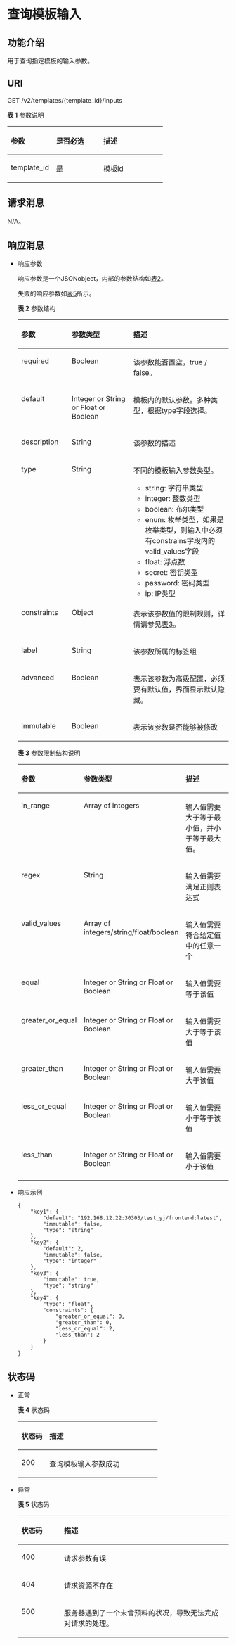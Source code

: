 # 查询模板输入<a name="aos_02_0016"></a>

## 功能介绍<a name="section6296131183818"></a>

用于查询指定模板的输入参数。

## URI<a name="section7296173173815"></a>

GET /v2/templates/\{template\_id\}/inputs

**表 1**  参数说明

<a name="table126596487154"></a>
<table><thead align="left"><tr id="row96591148181517"><th class="cellrowborder" valign="top" width="29.110000000000003%" id="mcps1.2.4.1.1"><p id="p1665924871517"><a name="p1665924871517"></a><a name="p1665924871517"></a>参数</p>
</th>
<th class="cellrowborder" valign="top" width="30.380000000000003%" id="mcps1.2.4.1.2"><p id="p161103336446"><a name="p161103336446"></a><a name="p161103336446"></a>是否必选</p>
</th>
<th class="cellrowborder" valign="top" width="40.510000000000005%" id="mcps1.2.4.1.3"><p id="p965924861517"><a name="p965924861517"></a><a name="p965924861517"></a>描述</p>
</th>
</tr>
</thead>
<tbody><tr id="row19659104819155"><td class="cellrowborder" valign="top" width="29.110000000000003%" headers="mcps1.2.4.1.1 "><p id="p4660174814153"><a name="p4660174814153"></a><a name="p4660174814153"></a>template_id</p>
</td>
<td class="cellrowborder" valign="top" width="30.380000000000003%" headers="mcps1.2.4.1.2 "><p id="p18209133614920"><a name="p18209133614920"></a><a name="p18209133614920"></a>是</p>
</td>
<td class="cellrowborder" valign="top" width="40.510000000000005%" headers="mcps1.2.4.1.3 "><p id="p10660134841520"><a name="p10660134841520"></a><a name="p10660134841520"></a>模板id</p>
</td>
</tr>
</tbody>
</table>

## 请求消息<a name="section6296133116387"></a>

N/A。

## 响应消息<a name="section9298103173818"></a>

-   响应参数

    响应参数是一个JSONobject，内部的参数结构如[表2](#table13298031103820)。

    失败的响应参数如[表5](创建模板.md#table104171158104518)所示。

    **表 2**  参数结构

    <a name="table13298031103820"></a>
    <table><thead align="left"><tr id="row5298173143816"><th class="cellrowborder" valign="top" width="23.880000000000003%" id="mcps1.2.4.1.1"><p id="p32981331173815"><a name="p32981331173815"></a><a name="p32981331173815"></a>参数</p>
    </th>
    <th class="cellrowborder" valign="top" width="29.24%" id="mcps1.2.4.1.2"><p id="p1329815310387"><a name="p1329815310387"></a><a name="p1329815310387"></a>参数类型</p>
    </th>
    <th class="cellrowborder" valign="top" width="46.88%" id="mcps1.2.4.1.3"><p id="p929813112381"><a name="p929813112381"></a><a name="p929813112381"></a>描述</p>
    </th>
    </tr>
    </thead>
    <tbody><tr id="row12661161510450"><td class="cellrowborder" valign="top" width="23.880000000000003%" headers="mcps1.2.4.1.1 "><p id="p566141512459"><a name="p566141512459"></a><a name="p566141512459"></a>required</p>
    </td>
    <td class="cellrowborder" valign="top" width="29.24%" headers="mcps1.2.4.1.2 "><p id="p5661181524512"><a name="p5661181524512"></a><a name="p5661181524512"></a>Boolean</p>
    </td>
    <td class="cellrowborder" valign="top" width="46.88%" headers="mcps1.2.4.1.3 "><p id="p9661415154516"><a name="p9661415154516"></a><a name="p9661415154516"></a>该参数能否置空，true / false。</p>
    </td>
    </tr>
    <tr id="row529833119381"><td class="cellrowborder" valign="top" width="23.880000000000003%" headers="mcps1.2.4.1.1 "><p id="p429823133814"><a name="p429823133814"></a><a name="p429823133814"></a>default</p>
    </td>
    <td class="cellrowborder" valign="top" width="29.24%" headers="mcps1.2.4.1.2 "><p id="p15488103310145"><a name="p15488103310145"></a><a name="p15488103310145"></a>Integer or String or Float or Boolean</p>
    </td>
    <td class="cellrowborder" valign="top" width="46.88%" headers="mcps1.2.4.1.3 "><p id="p429812318383"><a name="p429812318383"></a><a name="p429812318383"></a>模板内的默认参数。多种类型，根据type字段选择。</p>
    </td>
    </tr>
    <tr id="row18221521485"><td class="cellrowborder" valign="top" width="23.880000000000003%" headers="mcps1.2.4.1.1 "><p id="p397920615404"><a name="p397920615404"></a><a name="p397920615404"></a>description</p>
    </td>
    <td class="cellrowborder" valign="top" width="29.24%" headers="mcps1.2.4.1.2 "><p id="p5979146204011"><a name="p5979146204011"></a><a name="p5979146204011"></a>String</p>
    </td>
    <td class="cellrowborder" valign="top" width="46.88%" headers="mcps1.2.4.1.3 "><p id="p4979176184018"><a name="p4979176184018"></a><a name="p4979176184018"></a>该参数的描述</p>
    </td>
    </tr>
    <tr id="row18442936845"><td class="cellrowborder" valign="top" width="23.880000000000003%" headers="mcps1.2.4.1.1 "><p id="p10442123610410"><a name="p10442123610410"></a><a name="p10442123610410"></a>type</p>
    </td>
    <td class="cellrowborder" valign="top" width="29.24%" headers="mcps1.2.4.1.2 "><p id="p24431836842"><a name="p24431836842"></a><a name="p24431836842"></a>String</p>
    </td>
    <td class="cellrowborder" valign="top" width="46.88%" headers="mcps1.2.4.1.3 "><p id="p1644323610419"><a name="p1644323610419"></a><a name="p1644323610419"></a>不同的模板输入参数类型。</p>
    <a name="ul106661546121716"></a><a name="ul106661546121716"></a><ul id="ul106661546121716"><li>string: 字符串类型</li><li>integer: 整数类型</li><li>boolean: 布尔类型</li><li>enum: 枚举类型，如果是枚举类型，则输入中必须有constrains字段内的valid_values字段</li><li>float: 浮点数</li><li>secret: 密钥类型</li><li>password: 密码类型</li><li>ip: IP类型</li></ul>
    </td>
    </tr>
    <tr id="row1595785414164"><td class="cellrowborder" valign="top" width="23.880000000000003%" headers="mcps1.2.4.1.1 "><p id="p179571654171616"><a name="p179571654171616"></a><a name="p179571654171616"></a>constraints</p>
    </td>
    <td class="cellrowborder" valign="top" width="29.24%" headers="mcps1.2.4.1.2 "><p id="p11957954121611"><a name="p11957954121611"></a><a name="p11957954121611"></a>Object</p>
    </td>
    <td class="cellrowborder" valign="top" width="46.88%" headers="mcps1.2.4.1.3 "><p id="p149571054191615"><a name="p149571054191615"></a><a name="p149571054191615"></a>表示该参数值的限制规则，<span>详情</span>请参见<a href="#table193601341182112">表3</a>。</p>
    </td>
    </tr>
    <tr id="row146811354133519"><td class="cellrowborder" valign="top" width="23.880000000000003%" headers="mcps1.2.4.1.1 "><p id="p17681354153516"><a name="p17681354153516"></a><a name="p17681354153516"></a>label</p>
    </td>
    <td class="cellrowborder" valign="top" width="29.24%" headers="mcps1.2.4.1.2 "><p id="p1968115548358"><a name="p1968115548358"></a><a name="p1968115548358"></a>String</p>
    </td>
    <td class="cellrowborder" valign="top" width="46.88%" headers="mcps1.2.4.1.3 "><p id="p116811254113512"><a name="p116811254113512"></a><a name="p116811254113512"></a>该参数所属的标签组</p>
    </td>
    </tr>
    <tr id="row1062373417485"><td class="cellrowborder" valign="top" width="23.880000000000003%" headers="mcps1.2.4.1.1 "><p id="p981133411355"><a name="p981133411355"></a><a name="p981133411355"></a>advanced</p>
    </td>
    <td class="cellrowborder" valign="top" width="29.24%" headers="mcps1.2.4.1.2 "><p id="p20364652163515"><a name="p20364652163515"></a><a name="p20364652163515"></a>Boolean</p>
    </td>
    <td class="cellrowborder" valign="top" width="46.88%" headers="mcps1.2.4.1.3 "><p id="p93416529354"><a name="p93416529354"></a><a name="p93416529354"></a>表示该参数为高级配置，必须要有默认值，界面显示默认隐藏。</p>
    </td>
    </tr>
    <tr id="row9550511134815"><td class="cellrowborder" valign="top" width="23.880000000000003%" headers="mcps1.2.4.1.1 "><p id="p12244151219122"><a name="p12244151219122"></a><a name="p12244151219122"></a>immutable</p>
    </td>
    <td class="cellrowborder" valign="top" width="29.24%" headers="mcps1.2.4.1.2 "><p id="p6244112161217"><a name="p6244112161217"></a><a name="p6244112161217"></a>Boolean</p>
    </td>
    <td class="cellrowborder" valign="top" width="46.88%" headers="mcps1.2.4.1.3 "><p id="p424431217124"><a name="p424431217124"></a><a name="p424431217124"></a>表示该参数是否能够被修改</p>
    </td>
    </tr>
    </tbody>
    </table>

    **表 3**  参数限制结构说明

    <a name="table193601341182112"></a>
    <table><thead align="left"><tr id="row103641441152119"><th class="cellrowborder" valign="top" width="23.072307230723073%" id="mcps1.2.4.1.1"><p id="p1036524172117"><a name="p1036524172117"></a><a name="p1036524172117"></a>参数</p>
    </th>
    <th class="cellrowborder" valign="top" width="30.46304630463046%" id="mcps1.2.4.1.2"><p id="p736724142118"><a name="p736724142118"></a><a name="p736724142118"></a>参数类型</p>
    </th>
    <th class="cellrowborder" valign="top" width="46.464646464646464%" id="mcps1.2.4.1.3"><p id="p113692413216"><a name="p113692413216"></a><a name="p113692413216"></a>描述</p>
    </th>
    </tr>
    </thead>
    <tbody><tr id="row9370134112211"><td class="cellrowborder" valign="top" width="23.072307230723073%" headers="mcps1.2.4.1.1 "><p id="p17971338142212"><a name="p17971338142212"></a><a name="p17971338142212"></a>in_range</p>
    </td>
    <td class="cellrowborder" valign="top" width="30.46304630463046%" headers="mcps1.2.4.1.2 "><p id="p11970143812221"><a name="p11970143812221"></a><a name="p11970143812221"></a>Array of integers</p>
    </td>
    <td class="cellrowborder" valign="top" width="46.464646464646464%" headers="mcps1.2.4.1.3 "><p id="p1996918386222"><a name="p1996918386222"></a><a name="p1996918386222"></a>输入值需要大于等于最小值，并小于等于最大值。</p>
    </td>
    </tr>
    <tr id="row1837664119216"><td class="cellrowborder" valign="top" width="23.072307230723073%" headers="mcps1.2.4.1.1 "><p id="p12968123816225"><a name="p12968123816225"></a><a name="p12968123816225"></a>regex</p>
    </td>
    <td class="cellrowborder" valign="top" width="30.46304630463046%" headers="mcps1.2.4.1.2 "><p id="p179679384229"><a name="p179679384229"></a><a name="p179679384229"></a>String</p>
    </td>
    <td class="cellrowborder" valign="top" width="46.464646464646464%" headers="mcps1.2.4.1.3 "><p id="p2444165419262"><a name="p2444165419262"></a><a name="p2444165419262"></a>输入值需要满足正则表达式</p>
    </td>
    </tr>
    <tr id="row12386194152112"><td class="cellrowborder" valign="top" width="23.072307230723073%" headers="mcps1.2.4.1.1 "><p id="p149621938192212"><a name="p149621938192212"></a><a name="p149621938192212"></a>valid_values</p>
    </td>
    <td class="cellrowborder" valign="top" width="30.46304630463046%" headers="mcps1.2.4.1.2 "><p id="p985326152717"><a name="p985326152717"></a><a name="p985326152717"></a>Array of integers/string/float/boolean</p>
    </td>
    <td class="cellrowborder" valign="top" width="46.464646464646464%" headers="mcps1.2.4.1.3 "><p id="p195913383229"><a name="p195913383229"></a><a name="p195913383229"></a>输入值需要符合给定值中的任意一个</p>
    </td>
    </tr>
    <tr id="row1039119411214"><td class="cellrowborder" valign="top" width="23.072307230723073%" headers="mcps1.2.4.1.1 "><p id="p1495943852218"><a name="p1495943852218"></a><a name="p1495943852218"></a>equal</p>
    </td>
    <td class="cellrowborder" valign="top" width="30.46304630463046%" headers="mcps1.2.4.1.2 "><p id="p07921142181913"><a name="p07921142181913"></a><a name="p07921142181913"></a>Integer or String or Float or Boolean</p>
    </td>
    <td class="cellrowborder" valign="top" width="46.464646464646464%" headers="mcps1.2.4.1.3 "><p id="p8935193882211"><a name="p8935193882211"></a><a name="p8935193882211"></a>输入值需要等于该值</p>
    </td>
    </tr>
    <tr id="row1097934313285"><td class="cellrowborder" valign="top" width="23.072307230723073%" headers="mcps1.2.4.1.1 "><p id="p297984352819"><a name="p297984352819"></a><a name="p297984352819"></a>greater_or_equal</p>
    </td>
    <td class="cellrowborder" valign="top" width="30.46304630463046%" headers="mcps1.2.4.1.2 "><p id="p379716429191"><a name="p379716429191"></a><a name="p379716429191"></a>Integer or String or Float or Boolean</p>
    </td>
    <td class="cellrowborder" valign="top" width="46.464646464646464%" headers="mcps1.2.4.1.3 "><p id="p169791543162812"><a name="p169791543162812"></a><a name="p169791543162812"></a>输入值需要大于等于该值</p>
    </td>
    </tr>
    <tr id="row176481479284"><td class="cellrowborder" valign="top" width="23.072307230723073%" headers="mcps1.2.4.1.1 "><p id="p1648104720288"><a name="p1648104720288"></a><a name="p1648104720288"></a>greater_than</p>
    </td>
    <td class="cellrowborder" valign="top" width="30.46304630463046%" headers="mcps1.2.4.1.2 "><p id="p5804174215196"><a name="p5804174215196"></a><a name="p5804174215196"></a>Integer or String or Float or Boolean</p>
    </td>
    <td class="cellrowborder" valign="top" width="46.464646464646464%" headers="mcps1.2.4.1.3 "><p id="p11648047142813"><a name="p11648047142813"></a><a name="p11648047142813"></a>输入值需要大于该值</p>
    </td>
    </tr>
    <tr id="row1572854512813"><td class="cellrowborder" valign="top" width="23.072307230723073%" headers="mcps1.2.4.1.1 "><p id="p18728164532816"><a name="p18728164532816"></a><a name="p18728164532816"></a>less_or_equal</p>
    </td>
    <td class="cellrowborder" valign="top" width="30.46304630463046%" headers="mcps1.2.4.1.2 "><p id="p19809134216193"><a name="p19809134216193"></a><a name="p19809134216193"></a>Integer or String or Float or Boolean</p>
    </td>
    <td class="cellrowborder" valign="top" width="46.464646464646464%" headers="mcps1.2.4.1.3 "><p id="p127281345172816"><a name="p127281345172816"></a><a name="p127281345172816"></a>输入值需要小于等于该值</p>
    </td>
    </tr>
    <tr id="row2025364252820"><td class="cellrowborder" valign="top" width="23.072307230723073%" headers="mcps1.2.4.1.1 "><p id="p1025354211282"><a name="p1025354211282"></a><a name="p1025354211282"></a>less_than</p>
    </td>
    <td class="cellrowborder" valign="top" width="30.46304630463046%" headers="mcps1.2.4.1.2 "><p id="p19815194211915"><a name="p19815194211915"></a><a name="p19815194211915"></a>Integer or String or Float or Boolean</p>
    </td>
    <td class="cellrowborder" valign="top" width="46.464646464646464%" headers="mcps1.2.4.1.3 "><p id="p9253542122812"><a name="p9253542122812"></a><a name="p9253542122812"></a>输入值需要小于该值</p>
    </td>
    </tr>
    </tbody>
    </table>

-   响应示例

    ```
    {
        "key1": {
            "default": "192.168.12.22:30303/test_yj/frontend:latest",
            "immutable": false,
            "type": "string"
        },
        "key2": {
            "default": 2,
            "immutable": false,
            "type": "integer"
        },
        "key3": {
            "immutable": true,
            "type": "string"
        },
        "key4": {
            "type": "float",
            "constraints": {
                "greater_or_equal": 0,
                "greater_than": 0,
                "less_or_equal": 2,
                "less_than": 2
            }
        }
    }
    ```


## 状态码<a name="section730117311388"></a>

-   正常

    **表 4**  状态码

    <a name="table93021231123810"></a>
    <table><thead align="left"><tr id="row103025319381"><th class="cellrowborder" valign="top" width="20.1%" id="mcps1.2.3.1.1"><p id="p73027315389"><a name="p73027315389"></a><a name="p73027315389"></a>状态码</p>
    </th>
    <th class="cellrowborder" valign="top" width="79.9%" id="mcps1.2.3.1.2"><p id="p4302153110380"><a name="p4302153110380"></a><a name="p4302153110380"></a>描述</p>
    </th>
    </tr>
    </thead>
    <tbody><tr id="row6302131103818"><td class="cellrowborder" valign="top" width="20.1%" headers="mcps1.2.3.1.1 "><p id="p4302631123817"><a name="p4302631123817"></a><a name="p4302631123817"></a>200</p>
    </td>
    <td class="cellrowborder" valign="top" width="79.9%" headers="mcps1.2.3.1.2 "><p id="p730263143812"><a name="p730263143812"></a><a name="p730263143812"></a>查询模板输入参数成功</p>
    </td>
    </tr>
    </tbody>
    </table>

-   异常

    **表 5**  状态码

    <a name="table1030353112380"></a>
    <table><thead align="left"><tr id="row130318319381"><th class="cellrowborder" valign="top" width="20.22%" id="mcps1.2.3.1.1"><p id="p5303183120381"><a name="p5303183120381"></a><a name="p5303183120381"></a>状态码</p>
    </th>
    <th class="cellrowborder" valign="top" width="79.78%" id="mcps1.2.3.1.2"><p id="p7303173116381"><a name="p7303173116381"></a><a name="p7303173116381"></a>描述</p>
    </th>
    </tr>
    </thead>
    <tbody><tr id="row1030319316386"><td class="cellrowborder" valign="top" width="20.22%" headers="mcps1.2.3.1.1 "><p id="p23031131173818"><a name="p23031131173818"></a><a name="p23031131173818"></a>400</p>
    </td>
    <td class="cellrowborder" valign="top" width="79.78%" headers="mcps1.2.3.1.2 "><p id="p12303113103814"><a name="p12303113103814"></a><a name="p12303113103814"></a>请求参数有误</p>
    </td>
    </tr>
    <tr id="row143031731163820"><td class="cellrowborder" valign="top" width="20.22%" headers="mcps1.2.3.1.1 "><p id="p1830317317380"><a name="p1830317317380"></a><a name="p1830317317380"></a>404</p>
    </td>
    <td class="cellrowborder" valign="top" width="79.78%" headers="mcps1.2.3.1.2 "><p id="p19303133119389"><a name="p19303133119389"></a><a name="p19303133119389"></a>请求资源不存在</p>
    </td>
    </tr>
    <tr id="row021915309449"><td class="cellrowborder" valign="top" width="20.22%" headers="mcps1.2.3.1.1 "><p id="p1822043054411"><a name="p1822043054411"></a><a name="p1822043054411"></a>500</p>
    </td>
    <td class="cellrowborder" valign="top" width="79.78%" headers="mcps1.2.3.1.2 "><p id="p1822063084419"><a name="p1822063084419"></a><a name="p1822063084419"></a>服务器遇到了一个未曾预料的状况，导致无法完成对请求的处理。</p>
    </td>
    </tr>
    </tbody>
    </table>


